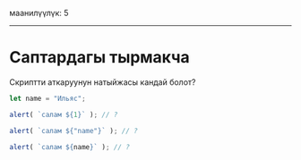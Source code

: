 маанилүүлүк: 5

---

# Саптардагы тырмакча

Скриптти аткаруунун натыйжасы кандай болот?

```js
let name = "Ильяс";

alert( `салам ${1}` ); // ?

alert( `салам ${"name"}` ); // ?

alert( `салам ${name}` ); // ?
```
